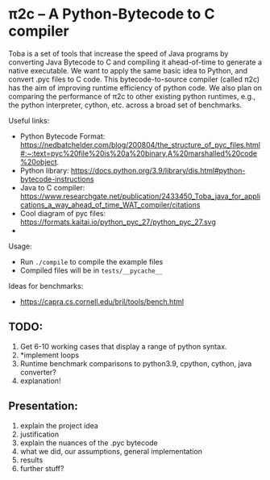 # π2c – A Python-Bytecode to C compiler

Toba is a set of tools that increase the speed of Java programs by converting Java Bytecode to C and compiling it ahead-of-time to generate a native executable. We want to apply the same basic idea to Python, and convert .pyc files to C code. This bytecode-to-source compiler (called π2c) has the aim of improving runtime efficiency of python code. We also plan on comparing the performance of π2c to other existing python runtimes, e.g., the python interpreter, cython, etc. across a broad set of benchmarks.

Useful links:
- Python Bytecode Format: https://nedbatchelder.com/blog/200804/the_structure_of_pyc_files.html#:~:text=pyc%20file%20is%20a%20binary,A%20marshalled%20code%20object.
- Python library: https://docs.python.org/3.9/library/dis.html#python-bytecode-instructions
- Java to C compiler: https://www.researchgate.net/publication/2433450_Toba_java_for_applications_a_way_ahead_of_time_WAT_compiler/citations
- Cool diagram of pyc files: https://formats.kaitai.io/python_pyc_27/python_pyc_27.svg
- 

Usage:
- Run `./compile` to compile the example files
- Compiled files will be in `tests/__pycache__`

Ideas for benchmarks:
- https://capra.cs.cornell.edu/bril/tools/bench.html

## TODO:
1) Get 6-10 working cases that display a range of python syntax.
2) *implement loops
3) Runtime benchmark comparisons to python3.9, cpython, cython, java converter?
4) explanation!

## Presentation:
1) explain the project idea
2) justification
3) explain the nuances of the .pyc bytecode
4) what we did, our assumptions, general implementation
5) results
6) further stuff?

